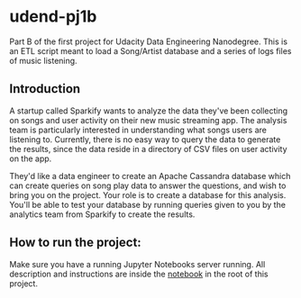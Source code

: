 # udend-pj1b
Part B of the first project for Udacity Data Engineering Nanodegree. This is an ETL script meant to load a Song/Artist database and a series of logs files of music listening.

## Introduction

A startup called Sparkify wants to analyze the data they've been collecting on songs and user activity on their new music streaming app. The analysis team is particularly interested in understanding what songs users are listening to. Currently, there is no easy way to query the data to generate the results, since the data reside in a directory of CSV files on user activity on the app.

They'd like a data engineer to create an Apache Cassandra database which can create queries on song play data to answer the questions, and wish to bring you on the project. Your role is to create a database for this analysis. You'll be able to test your database by running queries given to you by the analytics team from Sparkify to create the results.

## How to run the project:

Make sure you have a running Jupyter Notebooks server running. All description and instructions are inside the [notebook](./Project_1B.ipynb) in the root of this project.
